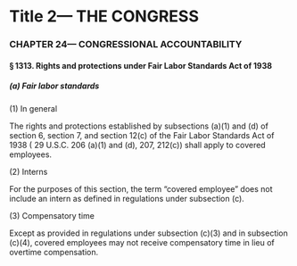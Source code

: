 
# Title 2— THE CONGRESS
### CHAPTER 24— CONGRESSIONAL ACCOUNTABILITY
#### § 1313. Rights and protections under Fair Labor Standards Act of 1938
##### (a) Fair labor standards

(1) In general

The rights and protections established by subsections (a)(1) and (d) of section 6, section 7, and section 12(c) of the Fair Labor Standards Act of 1938 ( 29 U.S.C. 206 (a)(1) and (d), 207, 212(c)) shall apply to covered employees.

(2) Interns

For the purposes of this section, the term “covered employee” does not include an intern as defined in regulations under subsection (c).

(3) Compensatory time

Except as provided in regulations under subsection (c)(3) and in subsection (c)(4), covered employees may not receive compensatory time in lieu of overtime compensation.
